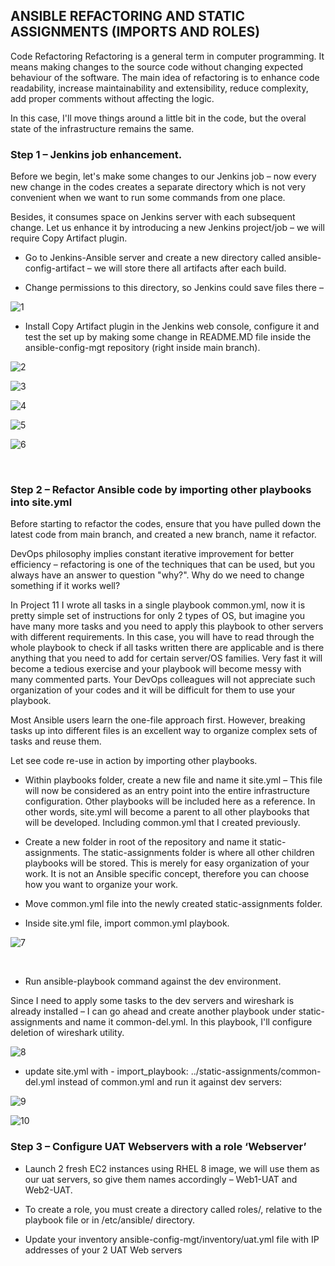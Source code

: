 
## ANSIBLE REFACTORING AND STATIC ASSIGNMENTS (IMPORTS AND ROLES)

Code Refactoring
Refactoring is a general term in computer programming. It means making changes to the source code without changing expected behaviour of the software. The main idea of refactoring is to enhance code readability, increase maintainability and extensibility, reduce complexity, add proper comments without affecting the logic.

In this case, I'll move things around a little bit in the code, but the overal state of the infrastructure remains the same.



### Step 1 – Jenkins job enhancement.

Before we begin, let's make some changes to our Jenkins job – now every new change in the codes creates a separate directory which is not very convenient 
when we want to run some commands from one place.

Besides, it consumes space on Jenkins server with each subsequent change. Let us enhance it by
introducing a new Jenkins project/job – we will require Copy Artifact plugin.


- Go to Jenkins-Ansible server and create a new directory called ansible-config-artifact – we will store there all artifacts after each build.

- Change permissions to this directory, so Jenkins could save files there –

![1](https://user-images.githubusercontent.com/93729559/168260745-469d2b05-e820-4064-a01a-a3d9d5e6c23b.png)
<br>

- Install  Copy Artifact plugin in the Jenkins web console, configure it and test the set up by making some change in README.MD file inside the ansible-config-mgt repository (right inside main branch).


![2](https://user-images.githubusercontent.com/93729559/168284866-dc5761e9-e2e2-4e29-bac7-1cc71cdd391a.png)

![3](https://user-images.githubusercontent.com/93729559/168284871-2130c389-21d1-4b4f-a12d-d1116ab640ff.png)

![4](https://user-images.githubusercontent.com/93729559/168284873-f60a25a1-32dc-420a-a59d-789ed3c729b3.png)

![5](https://user-images.githubusercontent.com/93729559/168284875-63226d6e-2ad7-4854-bdd8-3a625e414a22.png)

![6](https://user-images.githubusercontent.com/93729559/168284880-3a75a5a7-bbc6-4a71-ad08-58d1f259e535.png)


<br>

### Step 2 – Refactor Ansible code by importing other playbooks into site.yml

Before starting to refactor the codes, ensure that you have pulled down the latest code from main branch, and created a new branch, name it refactor.

DevOps philosophy implies constant iterative improvement for better efficiency – refactoring is one of the techniques that can be used, but you always have an answer to question "why?". Why do we need to change something if it works well?

In Project 11 I wrote all tasks in a single playbook common.yml, now it is pretty simple set of instructions for only 2 types of OS, but imagine you have many more tasks and you need to apply this playbook to other servers with different requirements. In this case, you will have to read through the whole playbook to check if all tasks written there are applicable and is there anything that you need to add for certain server/OS families. Very fast it will become a tedious exercise and your playbook will become messy with many commented parts. Your DevOps colleagues will not appreciate such organization of your codes and it will be difficult for them to use your playbook.

Most Ansible users learn the one-file approach first. However, breaking tasks up into different files is an excellent way to organize complex sets of tasks and reuse them.

Let see code re-use in action by importing other playbooks.

- Within playbooks folder, create a new file and name it site.yml – 
This file will now be considered as an entry point into the entire infrastructure configuration. Other playbooks will be included here as a reference. In other words, site.yml will become a parent to all other playbooks that will be developed. Including common.yml that I created previously. 


- Create a new folder in root of the repository and name it static-assignments. 
The static-assignments folder is where all other children playbooks will be stored. This is merely for easy organization of your work. It is not an Ansible specific concept, therefore you can choose how you want to organize your work. 

- Move common.yml file into the newly created static-assignments folder.

- Inside site.yml file, import common.yml playbook.

![7](https://user-images.githubusercontent.com/93729559/168287877-7072f00f-726f-45c4-80f1-d4129eaee09f.png)

<br>



- Run ansible-playbook command against the dev environment.

Since I need to apply some tasks to the dev servers and wireshark is already installed – I can go ahead and create another playbook under static-assignments and name it common-del.yml. In this playbook, I'll configure deletion of wireshark utility.


![8](https://user-images.githubusercontent.com/93729559/168289699-311e8ef8-8978-4442-aa53-76ce441e7a08.png)



- update site.yml with - import_playbook: ../static-assignments/common-del.yml instead of common.yml and run it against dev servers:


![9](https://user-images.githubusercontent.com/93729559/168289694-efe637f1-8c7a-4dc3-a9bd-7e70f9ad8b14.png)



![10](https://user-images.githubusercontent.com/93729559/168314429-6d890726-8f9a-4864-b6f4-654abd3ff717.png)



### Step 3 – Configure UAT Webservers with a role ‘Webserver’


- Launch 2 fresh EC2 instances using RHEL 8 image, we will use them as our uat servers, so give them names accordingly – Web1-UAT and Web2-UAT.



- To create a role, you must create a directory called roles/, relative to the playbook file or in /etc/ansible/ directory.



- Update your inventory ansible-config-mgt/inventory/uat.yml file with IP addresses of your 2 UAT Web servers














